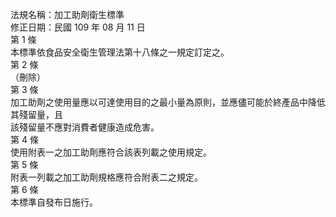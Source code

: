 法規名稱：加工助劑衛生標準  
修正日期：民國 109 年 08 月 11 日  
第 1 條  
本標準依食品安全衛生管理法第十八條之一規定訂定之。  
第 2 條  
（刪除）  
第 3 條  
加工助劑之使用量應以可達使用目的之最小量為原則，並應儘可能於終產品中降低其殘留量，且  
該殘留量不應對消費者健康造成危害。  
第 4 條  
使用附表一之加工助劑應符合該表列載之使用規定。  
第 5 條  
附表一列載之加工助劑規格應符合附表二之規定。  
第 6 條  
本標準自發布日施行。  


